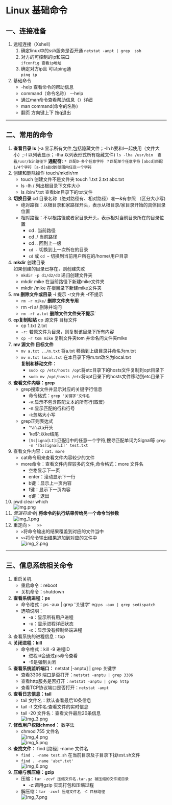 # Linux 基础命令
## 一、连接准备
1. 远程连接（Xshell）
	1. 确定linux中的ssh服务是否开通
		`netstat -anpt | grep  ssh`<br>
	2. 对方的可控制的ip和端口<br>
	   `ifconfig 查看ip地址`
	3. 确定对方ip且 可以ping通<br>
	   `ping ip`
2. 基础命令<br>
   * -help  查看命令的帮助信息
   * command（命令名称） --help
   * 通过man命令查看帮助信息（）详细
   * man command(命令的名称)
   * 翻页 方向键上下 按q退出
***
## 二、常用的命令
1. **查看目录  ls** (-a 显示所有文件,包括隐藏文件；-lh  h要和l一起使用（文件大小）;-l 以列表显示；-lha 以列表形式所有隐藏文件)
`ls -lha /usr/bin  查看/usr/bin路径下`
	**通配符:**
	`* 匹配0-多个任意字符
	？匹配单个任意字符`
	`[abcd]匹配1/4个字符
	[a-d]a到d的范围内任意一个字符`
2. 创建和删除操作 touch/mkdir/rm
   * touch   创建文件不是文件夹 touch 1.txt 2.txt abc.txt
   * ls -lh /     列出根目录下文件大小
   * ls /bin/*.txt   查看bin目录下的txt文件
3. **切换目录** cd  目录名称（绝对路径有、相对路径）唯一&有参照  （区分大小写)
   * 绝对路径：以根目录和家路径开头，表示从根目录/家目录开始的具体目录位置
   * 相对路径：不以根路径或者家目录开头，表示相对当前目录所在的目录位置<br>
     * cd . 当前路径
     * cd ./ 当前路径
     * cd .. 回到上一级
     * `cd -` 切换到上一次所在的目录
     * `cd`  或 `cd ~` 切换到当前用户所在的/home/用户目录
4. **mkdir**    创建目录<br>
如果创建的目录已存在，则创建失败
   * `mkdir -p d1/d2/d3`      递归创建文件夹
   * mkdir mike  在当前路径下新建mike文件夹
   * mkdir /mike 在根目录下新建mike文件夹
5. **rm  删除文件或目录**  -i 提示 -r文件夹  -f不提示<br>
   * `rm -r mike/`  **删除文件夹专用**
   * rm -ri a/  删除并询问 
   * `rm -rf a.txt`  **删除文件文件夹不提示`**
6. **cp复制粘贴**  cp 源文件  目标文件<br>
   * cp 1.txt 2.txt
   * `-r:` 若原文件为目录，则复制该目录下所有内容
   * `cp -r tom mike` 复制文件夹tom 并命名问文件夹mike
7. **mv 源文件 目标文件**<br>
   * `mv a.txt ../m.txt`  将a.txt 移动到上级目录并命名为m.txt
   * `mv m.txt local.txt`  在本目录下将m.txt改名为local.txt
   <br>**复制和移动文件：**
     * `sudo cp /etc/hosts /opt`将etc目录下的hosts文件复制到opt目录下
     * `sudo mv /opt/hosts /etc`将opt目录下的hosts文件移动到etc目录下
8. **查看文件内容：grep**
    * grep搜索文件并显示对应的关键字行信息
      * 命令格式：`grep '关键字'文件名`
      * -v:显示不包含匹配文本的所有行(取反)
      * -n:显示匹配的行和行号
      * -i:忽略大小写
    * grep正则表达式
      * '^a':以a开头
      * 'ke$':以ke结尾
      * `[Ss]igna[LI]`:匹配[]中的任意一个字符,搜寻匹配单词为Signal等
      `grep -n '[Ss]igna[LI]' test.txt`
9. 查看文件内容：`cat、more`
   * cat命令用来查看文件内容较少的文件
   * more命令：查看文件内容较多的文件,命令格式：more 文件名
     * 空格显示下一页
     * enter：滚动显示下一行
     * b键：显示上一页内容
     * f键：显示下一页内容
     * q键：退出
10. pwd clear which<br>
![img.png](img.png)
11. _管道符命令|_
    **将命令的执行结果传给另一个命令当参数**<br>
![img_1.png](img_1.png)
12. 重定向 `>   >>` 
    * `>`将命令输出的结果覆盖到对应的文件当中
    * `>>`将命令输出结果追加到对应的文件中<br>
![img_2.png](img_2.png)
***
## 三、信息系统相关命令
1. 重启关机
    * 重启命令：reboot
    * 关机命令：shutdown
2. **查看系统进程：ps**
    * 命令格式：ps -aux | grep '关键字' eg:`ps -aux | grep sedispatch`
    * 选项说明：
      * -a：显示所有用户进程
      * -u：显示进程详细状态
      * -x：显示没有控制终端进程
3. 查看系统的进程信息：top
4. **关闭进程：kill**
   * 命令格式：kill -9 进程ID
     * 进程id会通过ps命令查看
     * -9是强制关闭
5. **查看系统监听端口：** netstat [-anptu] | grep 关键字
   * 查看3306 端口是否打开：`netstat -anptu | grep 3306`
   * 查看http服务是否打开：`netstat -anptu | grep http`
   * 查看TCP协议端口是否打开：`netstat -anpt`
6. **查看日志信息：tail**
   * tail 文件名：默认查看最后10条信息
   * tail -f 文件名:查看文件的实时信息
   * tail -20 文件名：查看文件最后20条信息<br>
   ![img_3.png](img_3.png)
7. **修改用户权限chmod：** 数字法
   * chmod 755 文件名<br>
   ![img_4.png](img_4.png)<br>
   ![img_5.png](img_5.png)
8. **查找文件：** find [路径] -name 文件名
   * `find . -name test.sh` 在当前目录及子目录下找test.sh文件
   * `find . -name 'abc*.txt'`<br>
    ![img_6.png](img_6.png)
9. **压缩与解压缩：gzip**
   * 压缩：`tar -zcvf 压缩文件名.tar.gz 被压缩的文件或目录`
     * -z:调用gzip 实现打包和压缩过程
   * 解压缩：`tar -zxvf 压缩文件名 -C 目标路径`<br>
![img_7.png](img_7.png)


   
  